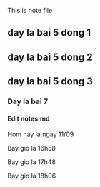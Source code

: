 This is note file

## day la bai 5 dong 1
## day la bai 5 dong 2
## day la bai 5 dong 3

### Day la bai 7

#### Edit notes.md

Hom nay la ngay 11/09

Bay gio la 16h58

Bay gio la 17h48

Bay gio la 18h06
